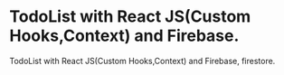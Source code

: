 # TodoList with React JS(Custom Hooks,Context) and Firebase.
 
 TodoList with React JS(Custom Hooks,Context) and Firebase, firestore.
 
 
  
 
 

